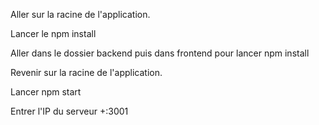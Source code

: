 Aller sur la racine de l'application.

Lancer le npm install

Aller dans le dossier backend puis dans frontend pour lancer npm install

Revenir sur la racine de l'application.

Lancer npm start

Entrer l'IP du serveur +:3001